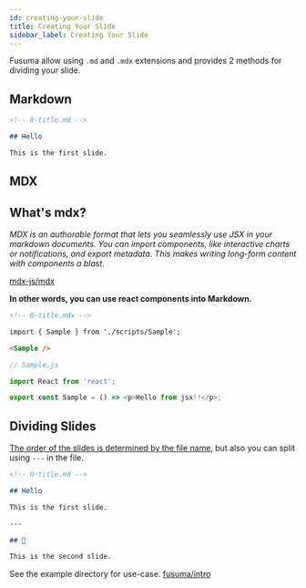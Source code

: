```yaml
---
id: creating-your-slide
title: Creating Your Slide
sidebar_label: Creating Your Slide
---
```


Fusuma allow using `.md` and `.mdx` extensions and provides 2 methods for dividing your slide.

## Markdown

```md
<!-- 0-title.md -->

## Hello

This is the first slide.
```

## MDX

## What's mdx?

_MDX is an authorable format that lets you seamlessly use JSX in your markdown documents. You can import components, like interactive charts or notifications, and export metadata. This makes writing long-form content with components a blast_.

[mdx-js/mdx](https://github.com/mdx-js/mdx)

**In other words, you can use react components into Markdown.**

```md
<!-- 0-title.mdx -->

import { Sample } from './scripts/Sample';

<Sample />
```

```js
// Sample.js

import React from 'react';

export const Sample = () => <p>Hello from jsx!!</p>;
```

## Dividing Slides

[The order of the slides is determined by the file name](/fusuma/docs/getting-started/preparation#slide-loading-order), but also you can split using `---` in the file.

```md
<!-- 0-title.md -->

## Hello

This is the first slide.

---

## 🤭

This is the second slide.
```

See the example directory for use-case. [fusuma/intro](https://github.com/hiroppy/fusuma/tree/master/samples/intro/slides)
